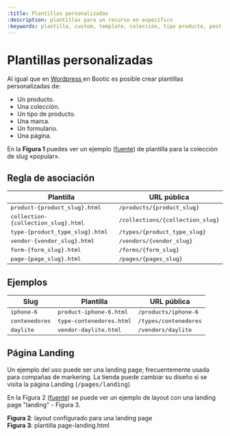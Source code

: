 ```yaml
---
:title: Plantillas personalizadas
:description: plantillas para un recurso en específico
:keywords: plantilla, custom, template, colección, tipo producto, post, formulario
---
```


# Plantillas personalizadas

Al igual que en [ Wordpress ][wppt] en Bootic es posible crear plantillas personalizadas de:

- Un producto.
- Una colección.
- Un tipo de producto.
- Una marca.
- Un formulario.
- Una página.

En la **Figura 1** puedes ver un ejemplo ([fuente][fuente]) de plantilla para la colección de slug «popular».

## Regla de asociación

<table class="table">
	<thead>
		<tr>
			<th>Plantilla</th>
			<th>URL pública</th>
		</tr>
	</thead>
  <tbody>
  	<tr>
  		<td><kbd>product-{product_slug}.html</kbd></td>
  		<td><kbd>/products/{product_slug}</kbd></td>
  	</tr>
    <tr>
    	<td><kbd>collection-{collection_slug}.html</kbd></td>
    	<td><kbd>/collections/{collection_slug}</kbd> </td>
    </tr>
    <tr>
    	<td><kbd>type-{product_type_slug}.html </kbd></td>
    	<td><kbd>/types/{product_type_slug}</kbd></td>
    </tr>
    <tr>
    	<td><kbd>vendor-{vendor_slug}.html </kbd></td>
    	<td><kbd>/vendors/{vendor_slug}</kbd></td>
    </tr>
    <tr>
    	<td><kbd>form-{form_slug}.html </kbd></td>
    	<td><kbd>/forms/{form_slug}</kbd> </td>
    </tr>
    <tr>
    	<td><kbd>page-{page_slug}.html</kbd></td>
    	<td><kbd>/pages/{pages_slug}</kbd> </td>
    </tr>
  </tbody>
</table>

## Ejemplos

<table class="table">
	<thead>
		<tr>
			<th>Slug</th>
			<th>Plantilla</th>
			<th>URL pública</th>
		</tr>
	</thead>
  <tbody>
  	<tr>
  		<td><kbd>iphone-6</kbd></td>
  		<td><kbd>product-iphone-6.html</kbd></td>
  		<td><kbd>/products/iphone-6</kbd></td>
  	</tr>
  	<tr>
  		<td><kbd>contenedores</kbd></td>
  		<td><kbd>type-contenedores.html</kbd></td>
  		<td><kbd>/types/contenedores</kbd></td>
  	</tr>
  	<tr>
  		<td><kbd>daylite</kbd></td>
  		<td><kbd>vendor-daylite.html</kbd></td>
  		<td><kbd>/vendors/daylite</kbd></td>
  	</tr>
  </tbody>
</table>

## Página Landing

Un ejemplo del uso puede ser una landing page; frecuentemente usada para compañas de markering. La tienda
puede cambiar su diseño si se visita la página Landing (<kbd>/pages/landing</kbd>)

En la Figura 2 ([fuente](https://gist.github.com/juque/cbb8a33ae444329e8cb0dba2dceec4bf)) se puede ver un
ejemplo de layout con una landing page "landing" - Figura 3.

<div class="captura">
  <div class="c-contenido">
       <img alt="" src="/img/diseno/recetas/layout-landing.png" />
  </div>
  <div class="c-pie"><strong>Figura 2</strong>: layout configurado para una landing page</div>
</div>

<div class="captura">
  <div class="c-contenido">
       <img alt="" src="/img/diseno/recetas/page-landing.png" />
  </div>
  <div class="c-pie"><strong>Figura 3</strong>: plantilla page-landing.html</div>
</div>

[wppt]:https://codex.wordpress.org/Post_Type_Templates
[fuente]:https://gist.github.com/juque/ee32abf66f3cb9682b2b547a8d4c4e5b
